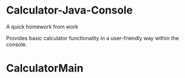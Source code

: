 # Calculator-Java-Console
A quick homework from work

Provides basic calculator functionality in a user-friendly way within the console.
# CalculatorMain

